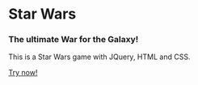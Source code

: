 # Star Wars
### The ultimate War for the Galaxy!

This is a Star Wars game with JQuery, HTML and CSS.

[Try now!](https://pedrohlopesnvp.github.io/star-wars/)
